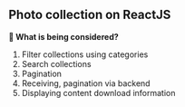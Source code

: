 ## Photo collection on ReactJS

**👀 What is being considered?**
1. Filter collections using categories
2. Search collections
3. Pagination
4. Receiving, pagination via backend
5. Displaying content download information